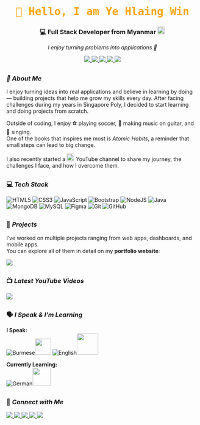 <h1 align="center">
  <samp style="color:orange">👋 Hello, I am <b>Ye Hlaing Win</b></samp>
</h1>
<h3 align="center">💻 Full Stack Developer from Myanmar <img width="20" height="20" alt="image" src="https://github.com/user-attachments/assets/f6cacc68-6712-4aea-8779-b60c33632d7b" /></h3>


<p align="center">
  <i>I enjoy turning problems into applications 🚀</i>
</p>

<p align="center">
  <a href="https://www.youtube.com/@yehlaingwin-journey">
    <img src="https://img.shields.io/badge/YouTube-FF0000?style=for-the-badge&logo=youtube&logoColor=white" />
  </a>
  <a href="www.linkedin.com/in/ye-hlaing-win">
    <img src="https://img.shields.io/badge/LinkedIn-0A66C2?style=for-the-badge&logo=linkedin&logoColor=white" />
  </a>
  <a href="mailto:yehlaingwin26203@gmail.com">
    <img src="https://img.shields.io/badge/Email-D14836?style=for-the-badge&logo=gmail&logoColor=white" />
  </a>
  <a href="[https://www.instagram.com/yourusername/](https://www.instagram.com/ben_yhw?igsh=MWV4ZXlmdmttdzhmNQ%3D%3D&utm_source=qr)">
    <img src="https://img.shields.io/badge/Instagram-E4405F?style=for-the-badge&logo=instagram&logoColor=white" />
  </a>
  <a href="https://www.facebook.com/share/17B6wYzkBQ/?mibextid=wwXIfr">
    <img src="https://img.shields.io/badge/Facebook-1877F2?style=for-the-badge&logo=facebook&logoColor=white" />
  </a>
</p>


## 
<h3><i>🙋 About Me</i></h3>

I enjoy turning ideas into real applications and believe in learning by doing — building projects that help me grow my skills every day. After facing challenges during my years in Singapore Poly, I decided to start learning and doing projects from scratch. 

Outside of coding, I enjoy ⚽ playing soccer, 🎸 making music on guitar, and 🎤 singing.  
One of the books that inspires me most is *Atomic Habits*, a reminder that small steps can lead to big change.  

I also recently started a <img src="https://upload.wikimedia.org/wikipedia/commons/0/09/YouTube_full-color_icon_(2017).svg" width="20" height="20"/> YouTube channel to share my journey, the challenges I face, and how I overcome them.


##
<h3>💻 <i>Tech Stack</i></h3>


![HTML5](https://img.shields.io/badge/HTML5-E34F26?style=for-the-badge&logo=html5&logoColor=white)
![CSS3](https://img.shields.io/badge/CSS3-1572B6?style=for-the-badge&logo=css3&logoColor=white)
![JavaScript](https://img.shields.io/badge/JavaScript-F7DF1E?style=for-the-badge&logo=javascript&logoColor=black)
![Bootstrap](https://img.shields.io/badge/Bootstrap-563D7C?style=for-the-badge&logo=bootstrap&logoColor=white)
![NodeJS](https://img.shields.io/badge/Node.js-43853D?style=for-the-badge&logo=node.js&logoColor=white)
![Java](https://img.shields.io/badge/Java-007396?style=for-the-badge&logo=java&logoColor=white)
![MongoDB](https://img.shields.io/badge/MongoDB-4EA94B?style=for-the-badge&logo=mongodb&logoColor=white)
![MySQL](https://img.shields.io/badge/MySQL-005C84?style=for-the-badge&logo=mysql&logoColor=white)
![Figma](https://img.shields.io/badge/Figma-2C2C2C?style=for-the-badge&logo=figma&logoColor=white)
![Git](https://img.shields.io/badge/Git-F05032?style=for-the-badge&logo=git&logoColor=white)
![GitHub](https://img.shields.io/badge/GitHub-181717?style=for-the-badge&logo=github&logoColor=white)



## 
<h3>🚀 <i>Projects </i></h3> 


I’ve worked on multiple projects ranging from web apps, dashboards, and mobile apps.  
You can explore all of them in detail on my **portfolio website**:  

<p>
  <a href="https://your-portfolio-link.com">
    <img src="https://img.shields.io/badge/View%20My%20Portfolio%20Website-800080?style=for-the-badge&logo=firefox&logoColor=white" />
  </a>
</p>



## 
<h3>📺 <i>Latest YouTube Videos</i></h3>

<!-- BEGIN YOUTUBE-CARDS -->

<!-- END YOUTUBE-CARDS -->

<p>
  <a href="https://youtube.com/@YourHandle">
    <img src="https://img.shields.io/badge/Subscribe-FF0000?style=for-the-badge&logo=youtube&logoColor=white"/>
  </a>
</p>


## <h3>🗣️ <i>I Speak & I’m Learning</i></h3>  

**I Speak:**  
 ![Burmese](https://img.shields.io/badge/Burmese-000000?style=for-the-badge&logoColor=white)<img src="https://flagcdn.com/w80/mm.png" width="42" height="42"/>  ![English](https://img.shields.io/badge/English-000000?style=for-the-badge&logoColor=white)<img src="https://flagcdn.com/w80/gb.png" width="56" height="56"/>

**Currently Learning:**  
![German](https://img.shields.io/badge/German-000000?style=for-the-badge&logoColor=white)<img src="https://flagcdn.com/w80/de.png" width="47" height="47"/>  


## <h3>🔗 <i>Connect with Me</i></h3> 
<p>
  <a href="https://www.youtube.com/@yehlaingwin-journey">
    <img src="https://img.shields.io/badge/YouTube-FF0000?style=for-the-badge&logo=youtube&logoColor=white" />
  </a>
  <a href="www.linkedin.com/in/ye-hlaing-win">
    <img src="https://img.shields.io/badge/LinkedIn-0A66C2?style=for-the-badge&logo=linkedin&logoColor=white" />
  </a>
  <a href="mailto:yehlaingwin26203@gmail.com">
    <img src="https://img.shields.io/badge/Email-D14836?style=for-the-badge&logo=gmail&logoColor=white" />
  </a>
  <a href="[https://www.instagram.com/yourusername/](https://www.instagram.com/ben_yhw?igsh=MWV4ZXlmdmttdzhmNQ%3D%3D&utm_source=qr)">
    <img src="https://img.shields.io/badge/Instagram-E4405F?style=for-the-badge&logo=instagram&logoColor=white" />
  </a>
  <a href="https://www.facebook.com/share/17B6wYzkBQ/?mibextid=wwXIfr">
    <img src="https://img.shields.io/badge/Facebook-1877F2?style=for-the-badge&logo=facebook&logoColor=white" />
  </a>
</p>

